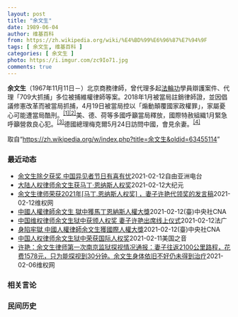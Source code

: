 ```yaml
---
layout: post
title: "余文生"
date: 1989-06-04
author: 维基百科
from: https://zh.wikipedia.org/wiki/%E4%BD%99%E6%96%87%E7%94%9F
tags: [ 余文生, 维基百科 ]
categories: [ 余文生 ]
photo: https://i.imgur.com/zc9Io71.jpg
comments: true
---
```

<div class="mw-parser-output">
<p><b>余文生</b>（1967年11月11日<span class="useeditintro" title="Template:BLP editintro">－</span>）北京商務律師，曾代理多起<a href="/wiki/%E6%B3%95%E8%BC%AA%E5%8A%9F" class="mw-redirect" title="法輪功">法輪功</a>學員辯護案件、代理「709大抓捕」多位被捕維權律師等案。2018年1月被當局註銷律師證，並因倡議修憲改革而被當局抓捕，4月19日被當局控以「煽動顛覆國家政權罪」，家屬憂心可能遭當局酷刑。<sup id="cite_ref-EPO0420_1-0" class="reference"><a href="#cite_note-EPO0420-1">[1]</a></sup><sup id="cite_ref-bbc17_2-0" class="reference"><a href="#cite_note-bbc17-2">[2]</a></sup>美、德、荷等多國呼籲當局釋放，國際特赦組織1月緊急呼籲營救良心犯。<sup id="cite_ref-amnesty_3-0" class="reference"><a href="#cite_note-amnesty-3">[3]</a></sup>德國總理梅克爾5月24日訪問中國，會見余妻。<sup id="cite_ref-4" class="reference"><a href="#cite_note-4">[4]</a></sup>
</p>
</div><noscript><img src="//zh.wikipedia.org/wiki/Special:CentralAutoLogin/start?type=1x1" alt="" title="" width="1" height="1" style="border: none; position: absolute;"></noscript>
<div class="printfooter">取自“<a dir="ltr" href="https://zh.wikipedia.org/w/index.php?title=余文生&amp;oldid=63455114">https://zh.wikipedia.org/w/index.php?title=余文生&amp;oldid=63455114</a>”</div><div id="recent-news"><h3>最近动态</h3><ul><li><a href="https://nodebe4.github.io/waimei/2021-02-12/%E4%BD%99%E6%96%87%E7%94%9F%E9%99%A4%E5%A4%95%E8%8E%B7%E5%A5%96-%E4%B8%AD%E5%9B%BD%E5%BC%82%E8%A7%81%E8%80%85%E8%8A%82%E6%97%A5%E6%9C%89%E5%96%9C%E6%9C%89%E5%BF%A7" title="余文生除夕获奖 中国异见者节日有喜有忧—— 农历新年的钟声已经敲响，辞旧迎新牛年到。中国政府在过去一年不断收紧自由空间，导致不少人身陷囹圄，但也有人在经历过艰难的牢狱生活后获释回家，得以和家人团...">余文生除夕获奖  中国异见者节日有喜有忧</a><time>2021-02-12</time><a class="tag">自由亚洲电台</a></li>
<li><a href="https://nodebe4.github.io/waimei/2021-02-12/%E5%A4%A7%E9%99%86%E4%BA%BA%E6%9D%83%E5%BE%8B%E5%B8%88%E4%BD%99%E6%96%87%E7%94%9F%E8%8E%B7%E9%A9%AC%E4%B8%81-%E6%81%A9%E7%BA%B3%E6%96%AF%E4%BA%BA%E6%9D%83%E5%A5%96" title="大陆人权律师余文生获马丁‧恩纳斯人权奖—— 【大纪元2021年02月12日讯】2月11日，大陆人权律师余文生获颁“马丁‧恩纳尔斯人权捍卫者奖”（Martin Ennals Award）。由于余律...">大陆人权律师余文生获马丁‧恩纳斯人权奖</a><time>2021-02-12</time><a class="tag">大纪元</a></li>
<li><a href="https://nodebe4.github.io/waimei/2021-02-12/%E4%BD%99%E6%96%87%E7%94%9F%E5%BE%8B%E5%B8%88%E8%8D%A3%E8%8E%B72021%E5%B9%B4-%E9%A9%AC%E4%B8%81.%E6%81%A9%E7%BA%B3%E6%96%AF%E4%BA%BA%E6%9D%83%E5%A5%96-%E5%A6%BB%E5%AD%90%E8%AE%B8%E8%89%B3%E4%BB%A3%E9%A2%86%E5%A5%96%E7%9A%84%E5%8F%91%E8%A8%80%E7%A8%BF" title="余文生律师荣获2021年[马丁.恩纳斯人权奖] ，妻子许艳代领奖的发言稿—— 大家好！我叫许艳，是余文生律师的妻子。余文生律师现在还被关押在中国的监狱里。我非常牵挂我的丈夫，也很荣幸能代余文生律...">余文生律师荣获2021年[马丁.恩纳斯人权奖] ，妻子许艳代领奖的发言稿</a><time>2021-02-12</time><a class="tag">维权网</a></li>
<li><a href="https://nodebe4.github.io/waimei/2021-02-12/%E4%B8%AD%E5%9C%8B%E4%BA%BA%E6%AC%8A%E5%BE%8B%E5%B8%AB%E4%BD%99%E6%96%87%E7%94%9F-%E7%8D%84%E4%B8%AD%E7%8D%B2%E9%A6%AC%E4%B8%81%E6%81%A9%E7%B4%8D%E6%96%AF%E4%BA%BA%E6%AC%8A%E5%A4%A7%E7%8D%8E" title="中國人權律師余文生 獄中獲馬丁恩納斯人權大獎—— 中國人權律師余文生11日被評選為2021年度馬丁恩納斯人權捍衛者獎，他日前被中共依煽顛罪判刑4年。圖為2017年余文生聲援王全璋。（圖取自twi...">中國人權律師余文生 獄中獲馬丁恩納斯人權大獎</a><time>2021-02-12</time><a class="tag">(臺)中央社CNA</a></li>
<li><a href="https://nodebe4.github.io/waimei/2021-02-12/%E4%B8%AD%E5%9B%BD%E7%BB%B4%E6%9D%83%E5%BE%8B%E5%B8%88%E4%BD%99%E6%96%87%E7%94%9F%E7%8B%B1%E4%B8%AD%E8%8E%B7%E9%A2%81%E4%BA%BA%E6%9D%83%E5%A5%96-%E5%A6%BB%E5%AD%90%E8%AE%B8%E8%89%B3%E5%87%BA%E5%B8%AD%E7%BA%BF%E4%B8%8A%E4%BB%AA%E5%BC%8F" title="中国维权律师余文生狱中获颁人权奖 妻子许艳出席线上仪式—— 12/02/2021 - 11:11 现年54岁的中国维权律师余文生，周四（11日）获颁“马丁．恩纳尔斯人权捍卫者奖”（Martin ...">中国维权律师余文生狱中获颁人权奖 妻子许艳出席线上仪式</a><time>2021-02-12</time><a class="tag">法广</a></li>
<li><a href="https://nodebe4.github.io/waimei/2021-02-12/%E8%BA%AB%E9%99%B7%E7%89%A2%E7%8D%84-%E4%B8%AD%E5%9C%8B%E4%BA%BA%E6%AC%8A%E5%BE%8B%E5%B8%AB%E4%BD%99%E6%96%87%E7%94%9F%E7%8D%B2%E5%9C%8B%E9%9A%9B%E4%BA%BA%E6%AC%8A%E5%A4%A7%E7%8D%8E" title="身陷牢獄 中國人權律師余文生獲國際人權大獎—— （中央社台北12日電）因主張政治改革，被中共當局依煽顛罪判刑4年的中國人權律師余文生，11日被評選為2021年度馬丁恩納斯人權捍衛者獎。余妻許艷對...">身陷牢獄 中國人權律師余文生獲國際人權大獎</a><time>2021-02-12</time><a class="tag">(臺)中央社CNA</a></li>
<li><a href="https://nodebe4.github.io/waimei/2021-02-11/%E4%B8%AD%E5%9B%BD%E4%BA%BA%E6%9D%83%E5%BE%8B%E5%B8%88%E4%BD%99%E6%96%87%E7%94%9F%E7%8B%B1%E4%B8%AD%E8%8D%A3%E8%8E%B7%E5%9B%BD%E9%99%85%E4%BA%BA%E6%9D%83%E5%A5%96" title="中国人权律师余文生狱中荣获国际人权奖—— Thu, 11 Feb 2021 22:51:00 GMT 资料照片：中国人权律师余文生在北京的办公室内（2017年2月24日） 被关在狱中的中国人权律...">中国人权律师余文生狱中荣获国际人权奖</a><time>2021-02-11</time><a class="tag">美国之音</a></li>
<li><a href="https://nodebe4.github.io/waimei/2021-02-06/%E8%AE%B8%E8%89%B3-%E4%BD%99%E6%96%87%E7%94%9F%E5%BE%8B%E5%B8%88%E7%AC%AC%E4%B8%80%E6%AC%A1%E5%8D%97%E4%BA%AC%E7%9B%91%E7%8B%B1%E6%8E%A2%E8%A7%86%E6%83%85%E5%86%B5%E9%80%9A%E6%8A%A5-%E5%A6%BB%E5%AD%90%E5%BE%80%E8%BF%942100%E5%85%AC%E9%87%8C%E8%B7%AF%E7%A8%8B-%E8%8A%B1%E8%B4%B91578%E5%85%83-%E5%8F%AA%E4%B8%BA%E8%83%BD%E6%8E%A2%E8%A7%86%E5%88%B03" title="许艳：余文生律师第一次南京监狱探视情况通报：妻子往返2100公里路程，花费1578元，只为能探视到30分钟。余文生身体依旧不好仍未得到治疗—— 2021年2月3日，我给徐州市看守所打电话，问余文...">许艳：余文生律师第一次南京监狱探视情况通报：妻子往返2100公里路程，花费1578元，只为能探视到30分钟。余文生身体依旧不好仍未得到治疗</a><time>2021-02-06</time><a class="tag">维权网</a></li>
</ul></div><div id="open-opinion"><h3>相关言论</h3><ul></ul></div><div id="mjls-record"><h3>民间历史</h3><ul></ul></div>